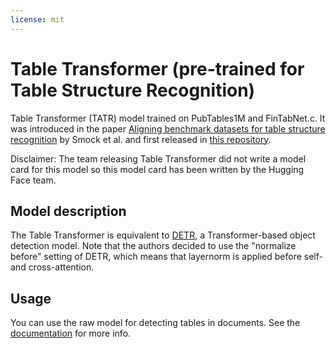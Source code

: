 ```yaml
---
license: mit
---
```


# Table Transformer (pre-trained for Table Structure Recognition) 

Table Transformer (TATR) model trained on PubTables1M and FinTabNet.c. It was introduced in the paper [Aligning benchmark datasets for table structure recognition](https://arxiv.org/abs/2303.00716) by Smock et al. and first released in [this repository](https://github.com/microsoft/table-transformer). 

Disclaimer: The team releasing Table Transformer did not write a model card for this model so this model card has been written by the Hugging Face team.

## Model description

The Table Transformer is equivalent to [DETR](https://huggingface.co/docs/transformers/model_doc/detr), a Transformer-based object detection model. Note that the authors decided to use the "normalize before" setting of DETR, which means that layernorm is applied before self- and cross-attention.

## Usage

You can use the raw model for detecting tables in documents. See the [documentation](https://huggingface.co/docs/transformers/main/en/model_doc/table-transformer) for more info.